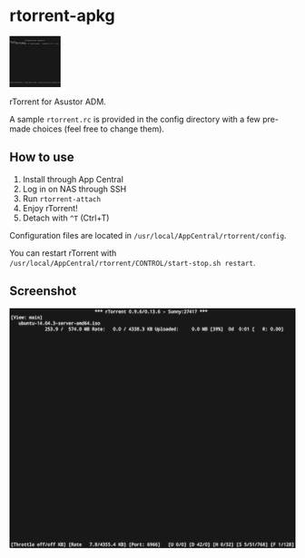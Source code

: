 rtorrent-apkg
=============

![](source/CONTROL/icon.png)

rTorrent for Asustor ADM.

A sample `rtorrent.rc` is provided in the config directory with a few pre-made choices (feel free to change them).

How to use
----------

1.	Install through App Central
2.	Log in on NAS through SSH
3.	Run `rtorrent-attach`
4.	Enjoy rTorrent!
5.	Detach with `^T` (Ctrl+T)

Configuration files are located in `/usr/local/AppCentral/rtorrent/config`.

You can restart rTorrent with `/usr/local/AppCentral/rtorrent/CONTROL/start-stop.sh restart`.

Screenshot
----------

![](resources/screenshot.png)
